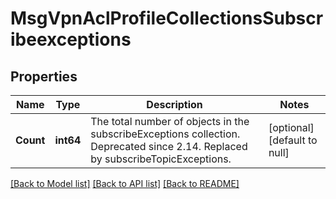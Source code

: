 # MsgVpnAclProfileCollectionsSubscribeexceptions

## Properties
Name | Type | Description | Notes
------------ | ------------- | ------------- | -------------
**Count** | **int64** | The total number of objects in the subscribeExceptions collection. Deprecated since 2.14. Replaced by subscribeTopicExceptions. | [optional] [default to null]

[[Back to Model list]](../README.md#documentation-for-models) [[Back to API list]](../README.md#documentation-for-api-endpoints) [[Back to README]](../README.md)

